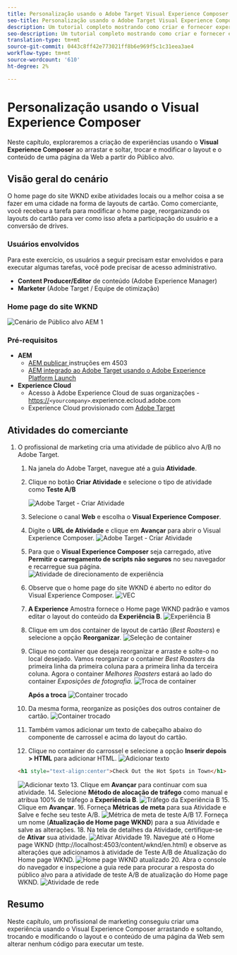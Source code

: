 ```yaml
---
title: Personalização usando o Adobe Target Visual Experience Composer
seo-title: Personalização usando o Adobe Target Visual Experience Composer (VEC)
description: Um tutorial completo mostrando como criar e fornecer experiência personalizada usando o Adobe Target Visual Experience Composer (VEC).
seo-description: Um tutorial completo mostrando como criar e fornecer experiência personalizada usando o Adobe Target Visual Experience Composer (VEC).
translation-type: tm+mt
source-git-commit: 0443c8ff42e773021ff8b6e969f5c1c31eea3ae4
workflow-type: tm+mt
source-wordcount: '610'
ht-degree: 2%

---
```



# Personalização usando o Visual Experience Composer

Neste capítulo, exploraremos a criação de experiências usando o **Visual Experience Composer** ao arrastar e soltar, trocar e modificar o layout e o conteúdo de uma página da Web a partir do Público alvo.

## Visão geral do cenário

O home page do site WKND exibe atividades locais ou a melhor coisa a se fazer em uma cidade na forma de layouts de cartão. Como comerciante, você recebeu a tarefa para modificar o home page, reorganizando os layouts do cartão para ver como isso afeta a participação do usuário e a conversão de drives.

### Usuários envolvidos

Para este exercício, os usuários a seguir precisam estar envolvidos e para executar algumas tarefas, você pode precisar de acesso administrativo.

* **Content Producer/Editor**  de conteúdo (Adobe Experience Manager)
* **Marketer** (Adobe Target / Equipe de otimização)

### Home page do site WKND

![Cenário de Público alvo AEM 1](assets/personalization-use-case-3/aem-target-use-case-3.png)

### Pré-requisitos

* **AEM**
   * [AEM publicar ](./implementation.md#getting-aem) instruções em 4503
   * [AEM integrado ao Adobe Target usando o Adobe Experience Platform Launch](./using-launch-adobe-io.md#aem-target-using-launch-by-adobe)
* **Experience Cloud**
   * Acesso à Adobe Experience Cloud de suas organizações - <https://>`<yourcompany>`.experience.ecloud.adobe.com
   * Experience Cloud provisionado com [Adobe Target](https://experiencecloud.adobe.com)

## Atividades do comerciante

1. O profissional de marketing cria uma atividade de público alvo A/B no Adobe Target.
   1. Na janela do Adobe Target, navegue até a guia **Atividade**.
   2. Clique no botão **Criar Atividade** e selecione o tipo de atividade como **Teste A/B**

      ![Adobe Target - Criar Atividade](assets/personalization-use-case-2/create-ab-activity.png)
   3. Selecione o canal **Web** e escolha o **Visual Experience Composer**.
   4. Digite o **URL de Atividade** e clique em **Avançar** para abrir o Visual Experience Composer.
      ![Adobe Target - Criar Atividade](assets/personalization-use-case-2/create-activity-ab-name.png)
   5. Para que o **Visual Experience Composer** seja carregado, ative **Permitir o carregamento de scripts não seguros** no seu navegador e recarregue sua página.
      ![Atividade de direcionamento de experiência](assets/personalization-use-case-1/load-unsafe-scripts.png)
   6. Observe que o home page do site WKND é aberto no editor do Visual Experience Composer.
      ![VEC](assets/personalization-use-case-2/vec.png)
   7. **A Experience** Amostra fornece o Home page WKND padrão e vamos editar o layout do conteúdo da  **Experiência B**.
      ![Experiência B](assets/personalization-use-case-3/use-case3-experience-b.png)
   8. Clique em um dos container de layout de cartão (*Best Roasters*) e selecione a opção **Reorganizar**.
      ![Seleção de container](assets/personalization-use-case-3/container-selection.png)
   9. Clique no container que deseja reorganizar e arraste e solte-o no local desejado. Vamos reorganizar o container *Best Roasters* da primeira linha da primeira coluna para a primeira linha da terceira coluna. Agora o container *Melhores Roasters* estará ao lado do container *Exposições de fotografia*.
      ![Troca de container](assets/personalization-use-case-3/container-swap.png)

      **Após a troca**
      ![Container trocado](assets/personalization-use-case-3/after-swap-1-3.png)
   10. Da mesma forma, reorganize as posições dos outros container de cartão.
      ![Container trocado](assets/personalization-use-case-3/after-swap-all.png)
   11. Também vamos adicionar um texto de cabeçalho abaixo do componente de carrossel e acima do layout do cartão.
   12. Clique no container do carrossel e selecione a opção **Inserir depois > HTML** para adicionar HTML.
      ![Adicionar texto](assets/personalization-use-case-3/add-text.png)

      ```html
      <h1 style="text-align:center">Check Out the Hot Spots in Town</h1>
      ```

      ![Adicionar texto](assets/personalization-use-case-3/after-changes.png)
   13. Clique em **Avançar** para continuar com sua atividade.
   14. Selecione **Método de alocação de tráfego** como manual e atribua 100% de tráfego a **Experiência B**.
      ![Tráfego da Experiência B](assets/personalization-use-case-2/traffic.png)
   15. Clique em **Avançar**.
   16. Forneça **Métricas de meta** para sua Atividade e Salve e feche seu teste A/B.
      ![Métrica de meta de teste A/B](assets/personalization-use-case-2/goal-metric.png)
   17. Forneça um nome (**Atualização de Home page WKND**) para a sua Atividade e salve as alterações.
   18. Na tela de detalhes da Atividade, certifique-se de **Ativar** sua atividade.
      ![Ativar Atividade](assets/personalization-use-case-3/save-activity.png)
   19. Navegue até o Home page WKND (http://localhost:4503/content/wknd/en.html) e observe as alterações que adicionamos à atividade de Teste A/B de Atualização do Home page WKND.
      ![Home page WKND atualizado](assets/personalization-use-case-3/activity-result.png)
   20. Abra o console do navegador e inspecione a guia rede para procurar a resposta do público alvo para a atividade de teste A/B de atualização do Home page WKND.
      ![Atividade de rede](assets/personalization-use-case-3/activity-result.png)

## Resumo

Neste capítulo, um profissional de marketing conseguiu criar uma experiência usando o Visual Experience Composer arrastando e soltando, trocando e modificando o layout e o conteúdo de uma página da Web sem alterar nenhum código para executar um teste.
